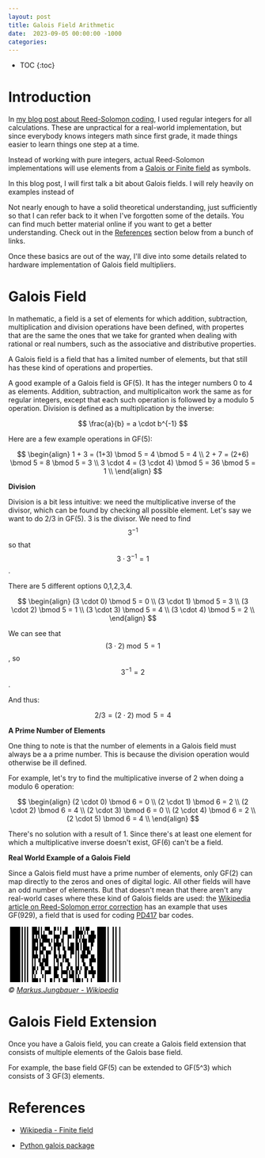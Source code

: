 ```yaml
---
layout: post
title: Galois Field Arithmetic
date:  2023-09-05 00:00:00 -1000
categories:
---
```


<script src="https://polyfill.io/v3/polyfill.min.js?features=es6"></script>
<script id="MathJax-script" async src="https://cdn.jsdelivr.net/npm/mathjax@3/es5/tex-mml-chtml.js"></script>

* TOC
{:toc}

# Introduction

In [my blog post about Reed-Solomon coding](/2022/08/07/Reed-Solomon.html), 
I used regular integers for all calculations.  These are unpractical for a real-world 
implementation, but since everybody knows integers math since first grade, it made things 
easier to learn things one step at a time.

Instead of working with pure integers, actual Reed-Solomon implementations will
use elements from a [Galois or Finite field](https://en.wikipedia.org/wiki/Finite_field) 
as symbols.

In this blog post, I will first talk a bit about Galois fields. I will rely heavily on 
examples instead of 

Not nearly enough to
have a solid theoretical understanding, just sufficiently so that I can refer back to
it when I've forgotten some of the details. You can find much better material online if 
you want to get a better understanding. Check out in the [References](#references) section
below from a bunch of links.

Once these basics are out of the way, I'll dive into some details related to hardware
implementation of Galois field multipliers.

# Galois Field

In mathematic, a field is a set of elements for which addition, subtraction, multiplication
and division operations have been defined, with propertes that are the same the ones
that we take for granted when dealing with rational or real numbers, such as the associative
and distributive properties.

A Galois field is a field that has a limited number of elements, but that still has
these kind of operations and properties.

A good example of a Galois field is GF(5). It has the integer numbers 0 to 4 as elements.
Addition, subtraction, and multiplicaiton work the same as for regular integers, except that each such operation 
is followed by a modulo 5 operation. Division is defined as a multiplication by the inverse:

$$ \frac{a}{b} = a \cdot b^{-1} $$

Here are a few example operations in GF(5):

$$
\begin{align}
1 + 3 = (1+3) \bmod 5 = 4 \bmod 5 = 4     \\
2 + 7 = (2+6) \bmod 5 = 8 \bmod 5 = 3     \\
3 \cdot 4 = (3 \cdot 4) \bmod 5 = 36 \bmod 5 = 1     \\
\end{align}
$$

**Division**

Division is a bit less intuitive: we need the multiplicative inverse of the divisor, which can be
found by checking all possible element. Let's say we want to do 2/3 in GF(5). 3 is the divisor. 
We need to find $$3^{-1}$$ so that $$3 \cdot 3^{-1} = 1$$. 

There are 5 different options 0,1,2,3,4.

$$
\begin{align}
(3 \cdot 0) \bmod 5 = 0 \\
(3 \cdot 1) \bmod 5 = 3 \\
(3 \cdot 2) \bmod 5 = 1 \\
(3 \cdot 3) \bmod 5 = 4 \\
(3 \cdot 4) \bmod 5 = 2 \\
\end{align}
$$

We can see that $$(3 \cdot 2)\bmod 5 = 1$$, so $$3^{-1}=2$$. 

And thus:

$$2/3 = (2 \cdot 2) \bmod 5 = 4$$

**A Prime Number of Elements**

One thing to note is that the number of elements in a Galois field must always be a
a prime number. This is because the division operation would otherwise be ill defined.

For example, let's try to find the multiplicative inverse of 2 when doing a modulo 6 operation:

$$
\begin{align}
(2 \cdot 0) \bmod 6 = 0 \\
(2 \cdot 1) \bmod 6 = 2 \\
(2 \cdot 2) \bmod 6 = 4 \\
(2 \cdot 3) \bmod 6 = 0 \\
(2 \cdot 4) \bmod 6 = 2 \\
(2 \cdot 5) \bmod 6 = 4 \\
\end{align}
$$

There's no solution with a result of 1. Since there's at least one element for which a
multiplicative inverse doesn't exist, GF(6) can't be a field.

**Real World Example of a Galois Field**

Since a Galois field must have a prime number of elements, only GF(2) can map directly
to the zeros and ones of digital logic. All other fields will have an odd number of elements.
But that doesn't mean that there aren't any real-world cases where these kind of Galois
fields are used: the [Wikipedia article on Reed-Solomon error correction](https://en.wikipedia.org/wiki/Reed–Solomon_error_correction#Error_locator_polynomial)
has an example that uses GF(929), a field that is used for coding [PD417](https://en.wikipedia.org/wiki/PDF417)
bar codes.

![PD417 bar code](/assets/reed_solomon/Wikipedia_PDF417.png)<br/>
*&copy; [Markus.Jungbauer - Wikipedia](https://en.wikipedia.org/wiki/PDF417#/media/File:Wikipedia_PDF417.png)*



# Galois Field Extension

Once you have a Galois field, you can create a Galois field extension that consists of multiple elements
of the Galois base field.

For example, the base field GF(5) can be extended to GF(5^3) which consists of 3 GF(3) elements.


# References

* [Wikipedia - Finite field](https://en.wikipedia.org/wiki/Finite_field)


* [Python galois package](https://galois.readthedocs.io/)


